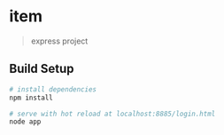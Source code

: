 # item

> express project

## Build Setup

``` bash
# install dependencies
npm install

# serve with hot reload at localhost:8885/login.html
node app
```
